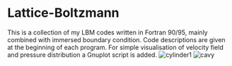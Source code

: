 # Lattice-Boltzmann
This is a collection of my LBM codes written in Fortran 90/95, mainly combined with immersed boundary condition. Code descriptions are given at the beginning of each program. For simple visualisation of velocity field and pressure distribution
a Gnuplot script is added.
![cylinder1](https://user-images.githubusercontent.com/37169654/79635562-fb8f9500-8171-11ea-947e-354fe18889c4.png)
![cavy](https://user-images.githubusercontent.com/37169654/79721880-63b1b880-82e3-11ea-970e-951a03bc71f4.png)
